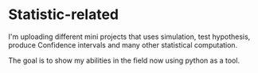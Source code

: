 # Statistic-related

I'm uploading different mini projects that uses simulation, test hypothesis, produce Confidence intervals and many other statistical computation.

The goal is to show my abilities in the field now using python as a tool. 
